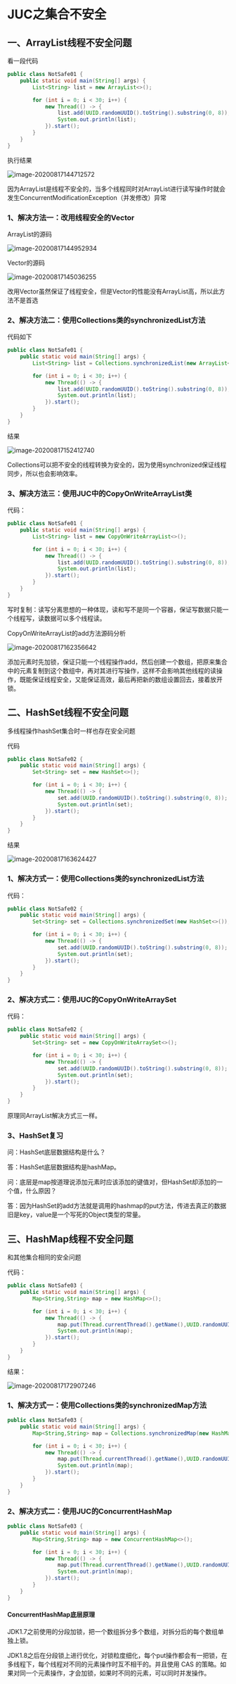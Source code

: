 # JUC之集合不安全

## 一、ArrayList线程不安全问题

看一段代码

```Java
public class NotSafe01 {
    public static void main(String[] args) {
        List<String> list = new ArrayList<>();

        for (int i = 0; i < 30; i++) {
            new Thread(() -> {
                list.add(UUID.randomUUID().toString().substring(0, 8));
                System.out.println(list);
            }).start();
        }
    }
}
```

执行结果

![image-20200817144712572](http://picture.youyouluming.cn/image-20200817144712572.png)

因为ArrayList是线程不安全的，当多个线程同时对ArrayList进行读写操作时就会发生ConcurrentModificationException（并发修改）异常



### 1、解决方法一：改用线程安全的Vector

ArrayList的源码

![image-20200817144952934](http://picture.youyouluming.cn/image-20200817144952934.png)

Vector的源码

![image-20200817145036255](http://picture.youyouluming.cn/image-20200817145036255.png)

改用Vector虽然保证了线程安全，但是Vector的性能没有ArrayList高，所以此方法不是首选

### 2、解决方法二：使用Collections类的synchronizedList方法

代码如下

```Java
public class NotSafe01 {
    public static void main(String[] args) {
        List<String> list = Collections.synchronizedList(new ArrayList<>());

        for (int i = 0; i < 30; i++) {
            new Thread(() -> {
                list.add(UUID.randomUUID().toString().substring(0, 8));
                System.out.println(list);
            }).start();
        }
    }
}
```

结果

![image-20200817152412740](http://picture.youyouluming.cn/image-20200817152412740.png)

Collections可以把不安全的线程转换为安全的，因为使用synchronized保证线程同步，所以也会影响效率。

### 3、解决方法三：使用JUC中的CopyOnWriteArrayList类

代码：

```Java
public class NotSafe01 {
    public static void main(String[] args) {
        List<String> list = new CopyOnWriteArrayList<>();

        for (int i = 0; i < 30; i++) {
            new Thread(() -> {
                list.add(UUID.randomUUID().toString().substring(0, 8));
                System.out.println(list);
            }).start();
        }
    }
}
```

写时复制：读写分离思想的一种体现，读和写不是同一个容器，保证写数据只能一个线程写，读数据可以多个线程读。

CopyOnWriteArrayList的add方法源码分析

![image-20200817162356642](http://picture.youyouluming.cn/image-20200817162356642.png)

添加元素时先加锁，保证只能一个线程操作add，然后创建一个数组，把原来集合中的元素复制到这个数组中，再对其进行写操作，这样不会影响其他线程的读操作，既能保证线程安全，又能保证高效，最后再把新的数组设置回去，接着放开锁。

## 二、HashSet线程不安全问题

多线程操作hashSet集合时一样也存在安全问题

代码

```Java
public class NotSafe02 {
    public static void main(String[] args) {
        Set<String> set = new HashSet<>();

        for (int i = 0; i < 30; i++) {
            new Thread(() -> {
                set.add(UUID.randomUUID().toString().substring(0, 8));
                System.out.println(set);
            }).start();
        }
    }
}
```

结果

![image-20200817163624427](http://picture.youyouluming.cn/image-20200817163624427.png)



### 1、解决方式一：使用Collections类的synchronizedList方法

代码：

```Java
public class NotSafe02 {
    public static void main(String[] args) {
        Set<String> set = Collections.synchronizedSet(new HashSet<>());

        for (int i = 0; i < 30; i++) {
            new Thread(() -> {
                set.add(UUID.randomUUID().toString().substring(0, 8));
                System.out.println(set);
            }).start();
        }
    }
}
```

### 2、解决方式二：使用JUC的CopyOnWriteArraySet

代码：

```Java
public class NotSafe02 {
    public static void main(String[] args) {
        Set<String> set = new CopyOnWriteArraySet<>();

        for (int i = 0; i < 30; i++) {
            new Thread(() -> {
                set.add(UUID.randomUUID().toString().substring(0, 8));
                System.out.println(set);
            }).start();
        }
    }
}
```

原理同ArrayList解决方式三一样。



### 3、HashSet复习

问：HashSet底层数据结构是什么？

答：HashSet底层数据结构是hashMap。

问：底层是map按道理说添加元素时应该添加的键值对，但HashSet却添加的一个值，什么原因？

答：因为HashSet的add方法就是调用的hashmap的put方法，传进去真正的数据旧是key，value是一个写死的Object类型的常量。



## 三、HashMap线程不安全问题

和其他集合相同的安全问题

代码：

```Java
public class NotSafe03 {
    public static void main(String[] args) {
        Map<String,String> map = new HashMap<>();

        for (int i = 0; i < 30; i++) {
            new Thread(() -> {
                map.put(Thread.currentThread().getName(),UUID.randomUUID().toString().substring(0, 8));
                System.out.println(map);
            }).start();
        }
    }
}
```

结果：

![image-20200817172907246](http://picture.youyouluming.cn/image-20200817172907246.png)

### 1、解决方式一：使用Collections类的synchronizedMap方法

```java
public class NotSafe03 {
    public static void main(String[] args) {
        Map<String,String> map = Collections.synchronizedMap(new HashMap<>());

        for (int i = 0; i < 30; i++) {
            new Thread(() -> {
                map.put(Thread.currentThread().getName(),UUID.randomUUID().toString().substring(0, 8));
                System.out.println(map);
            }).start();
        }
    }
}
```

### 2、解决方式二：使用JUC的ConcurrentHashMap

```java 
public class NotSafe03 {
    public static void main(String[] args) {
        Map<String,String> map = new ConcurrentHashMap<>();

        for (int i = 0; i < 30; i++) {
            new Thread(() -> {
                map.put(Thread.currentThread().getName(),UUID.randomUUID().toString().substring(0, 8));
                System.out.println(map);
            }).start();
        }
    }
}
```



#### ConcurrentHashMap底层原理

JDK1.7之前使用的分段加锁，把一个数组拆分多个数组，对拆分后的每个数组单独上锁。

JDK1.8之后在分段锁上进行优化，对锁粒度细化，每个put操作都会有一把锁，在多线程下，每个线程对不同的元素操作时互不相干的。并且使用 CAS 的策略。如果对同一个元素操作，才会加锁，如果时不同的元素，可以同时并发操作。